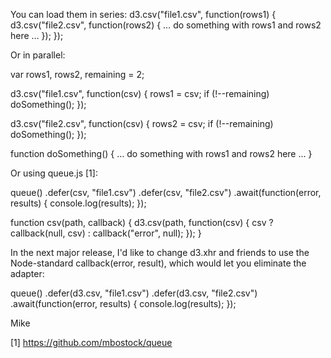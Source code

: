 You can load them in series:
  d3.csv("file1.csv", function(rows1) {
    d3.csv("file2.csv", function(rows2) {
      … do something with rows1 and rows2 here …
    });
  });

Or in parallel:

  var rows1, rows2, remaining = 2;

  d3.csv("file1.csv", function(csv) {
    rows1 = csv;
    if (!--remaining) doSomething();
  });

  d3.csv("file2.csv", function(csv) {
    rows2 = csv;
    if (!--remaining) doSomething();
  });

  function doSomething() {
    … do something with rows1 and rows2 here …
  }

Or using queue.js [1]:

  queue()
      .defer(csv, "file1.csv")
      .defer(csv, "file2.csv")
      .await(function(error, results) { console.log(results); });

  function csv(path, callback) {
    d3.csv(path, function(csv) {
      csv ? callback(null, csv) : callback("error", null);
    });
  }

In the next major release, I'd like to change d3.xhr and friends to
use the Node-standard callback(error, result), which would let you
eliminate the adapter:

  queue()
      .defer(d3.csv, "file1.csv")
      .defer(d3.csv, "file2.csv")
      .await(function(error, results) { console.log(results); });

Mike

[1] https://github.com/mbostock/queue